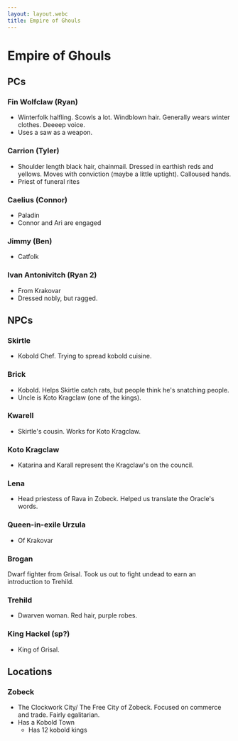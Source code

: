 ```yaml
---
layout: layout.webc
title: Empire of Ghouls
---
```

# Empire of Ghouls

## PCs

### Fin Wolfclaw (Ryan)

- Winterfolk halfling. Scowls a lot. Windblown hair. Generally wears winter clothes. Deeeep voice.
- Uses a saw as a weapon.

### Carrion (Tyler)

- Shoulder length black hair, chainmail. Dressed in earthish reds and yellows. Moves with conviction (maybe a little uptight). Calloused hands.
- Priest of funeral rites

### Caelius (Connor)

- Paladin
- Connor and Ari are engaged

### Jimmy (Ben)

- Catfolk

### Ivan Antonivitch (Ryan 2)

- From Krakovar
- Dressed nobly, but ragged.

## NPCs

### Skirtle

- Kobold Chef. Trying to spread kobold cuisine.

### Brick

- Kobold. Helps Skirtle catch rats, but people think he's snatching people.
- Uncle is Koto Kragclaw (one of the kings).

### Kwarell

- Skirtle's cousin. Works for Koto Kragclaw.

### Koto Kragclaw

- Katarina and Karall represent the Kragclaw's on the council.

### Lena

- Head priestess of Rava in Zobeck. Helped us translate the Oracle's words.

### Queen-in-exile Urzula

- Of Krakovar

### Brogan

Dwarf fighter from Grisal. Took us out to fight undead to earn an introduction to Trehild.

### Trehild

- Dwarven woman. Red hair, purple robes.

### King Hackel (sp?)

- King of Grisal.

## Locations

### Zobeck

- The Clockwork City/ The Free City of Zobeck. Focused on commerce and trade. Fairly egalitarian.
- Has a Kobold Town
	- Has 12 kobold kings
